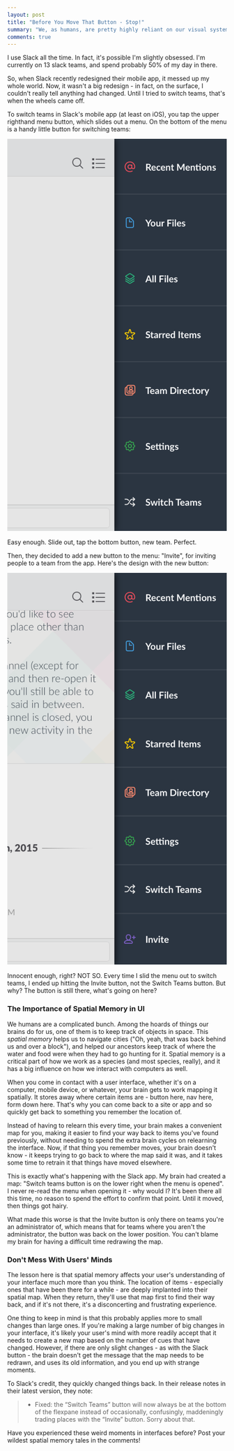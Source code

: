 ```yaml
---
layout: post
title: "Before You Move That Button - Stop!"
summary: "We, as humans, are pretty highly reliant on our visual system to help us to understand the world and establish patterns for how we interact with it. Sometimes, this can bite you badly in your interface."
comments: true
---
```

I use Slack all the time. In fact, it's possible I'm slightly obsessed. I'm currently on 13 slack teams, and spend probably 50% of my day in there.

So, when Slack recently redesigned their mobile app, it messed up my whole world. Now, it wasn't a big redesign - in fact, on the surface, I couldn't really tell anything had changed. Until I tried to switch teams, that's when the wheels came off.

To switch teams in Slack's mobile app (at least on iOS), you tap the upper righthand menu button, which slides out a menu. On the bottom of the menu is a handy little button for switching teams:

![Slack's iOS menu before the redesign](/images/slack_post/before.png)

Easy enough. Slide out, tap the bottom button, new team. Perfect.

Then, they decided to add a new button to the menu: "Invite", for inviting people to a team from the app. Here's the design with the new button:

![Slack's iOS menu after the redesign](/images/slack_post/reversed.png)

Innocent enough, right? NOT SO. Every time I slid the menu out to switch teams, I ended up hitting the Invite button, not the Switch Teams button. But why? The button is still there, what's going on here?

### The Importance of Spatial Memory in UI

We humans are a complicated bunch. Among the hoards of things our brains do for us, one of them is to keep track of objects in space. This _spatial memory_ helps us to navigate cities ("Oh, yeah, that was back behind us and over a block"), and helped our ancestors keep track of where the water and food were when they had to go hunting for it. Spatial memory is a critical part of how we work as a species (and most species, really), and it has a big influence on how we interact with computers as well.

When you come in contact with a user interface, whether it's on a computer, mobile device, or whatever, your brain gets to work mapping it spatially. It stores away where certain items are - button here, nav here, form down here. That's why you can come back to a site or app and so quickly get back to something you remember the location of.

Instead of having to relearn this every time, your brain makes a convenient map for you, making it easier to find your way back to items you've found previously, without needing to spend the extra brain cycles on relearning the interface. Now, if that thing you remember moves, your brain doesn't know - it keeps trying to go back to where the map said it was, and it takes some time to retrain it that things have moved elsewhere.

This is exactly what's happening with the Slack app. My brain had created a map: "Switch teams button is on the lower right when the menu is opened". I never re-read the menu when opening it - why would I? It's been there all this time, no reason to spend the effort to confirm that point. Until it moved, then things got hairy.

What made this worse is that the Invite button is only there on teams you're an administrator of, which means that for teams where you aren't the administrator, the button was back on the lower position. You can't blame my brain for having a difficult time redrawing the map.

### Don't Mess With Users' Minds

The lesson here is that spatial memory affects your user's understanding of your interface much more than you think. The location of items - especially ones that have been there for a while - are deeply implanted into their spatial map. When they return, they'll use that map first to find their way back, and if it's not there, it's a disconcerting and frustrating experience.

One thing to keep in mind is that this probably applies more to small changes than large ones. If you're making a large number of big changes in your interface, it's likely your user's mind with more readily accept that it needs to create a new map based on the number of cues that have changed. However, if there are only slight changes - as with the Slack button - the brain doesn't get the message that the map needs to be redrawn, and uses its old information, and you end up with strange moments.

To Slack's credit, they quickly changed things back. In their release notes in their latest version, they note:

> - Fixed: the “Switch Teams” button will now always be at the bottom of the flexpane instead of occasionally, confusingly, maddeningly trading places with the “Invite” button. Sorry about that.

Have you experienced these weird moments in interfaces before? Post your wildest spatial memory tales in the comments!
